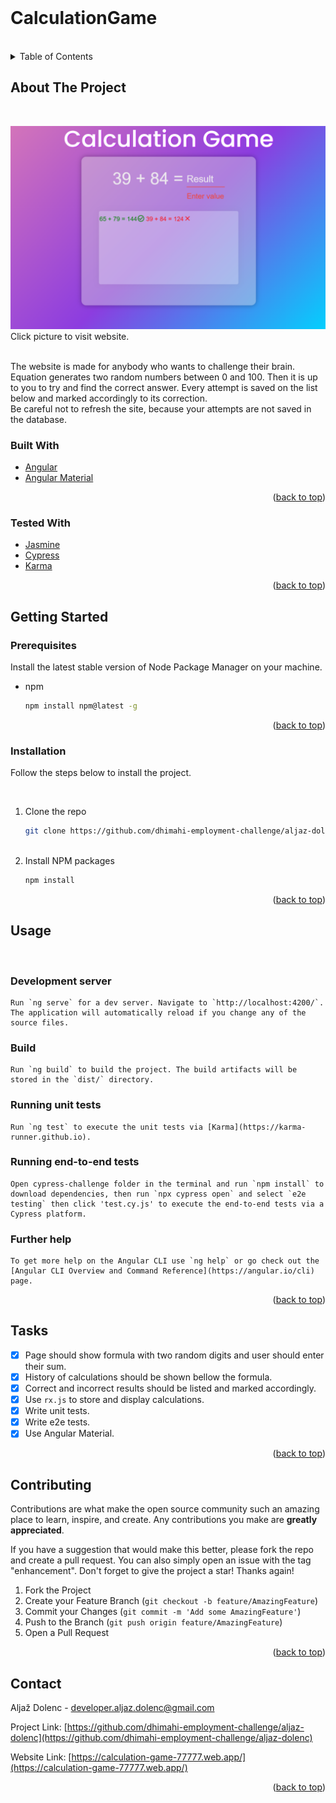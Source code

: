 <div id="top"></div>



<br />
<div align="left">

 # CalculationGame
</div>

<br>


<!-- TABLE OF CONTENTS -->
<details>
  <summary>Table of Contents</summary>
  <ol>
    <li>
      <a href="#about-the-project">About The Project</a>
      <ul>
        <li><a href="#built-with">Built With</a></li>
        <li><a href="#tested-with">Tested With</a></li>
      </ul>
    </li>
    <li>
      <a href="#getting-started">Getting Started</a>
      <ul>
        <li><a href="#prerequisites">Prerequisites</a></li>
        <li><a href="#installation">Installation</a></li>
      </ul>
    </li>
    <li><a href="#usage">Usage</a></li>
    <li><a href="#tasks">Tasks</a></li>
    <li><a href="#contributing">Contributing</a></li>
    <li><a href="#contact">Contact</a></li>
  </ol>
</details>



<!-- ABOUT THE PROJECT -->
## About The Project

<br>

[![Product Name Screen Shot][product-screenshot]](https://calculation-game-77777.web.app/)
Click picture to visit website.

<br>
The website is made for anybody who wants to challenge their brain. Equation generates two random numbers between 0 and 100. Then it is up to you  to try and find the correct answer. Every attempt is saved on the list below and marked accordingly to its correction. 
<br>
Be careful not to refresh the site, because your attempts are not saved in the database.

<br>


### Built With

* [Angular](https://angular.io/)
* [Angular Material](https://material.angular.io/)
<p align="right">(<a href="#top">back to top</a>)</p>



### Tested With

* [Jasmine](https://jasmine.github.io/)
* [Cypress](https://www.cypress.io/)
* [Karma](https://karma-runner.github.io)
<p align="right">(<a href="#top">back to top</a>)</p>




<!-- GETTING STARTED -->
## Getting Started


### Prerequisites

Install the latest stable version of Node Package Manager on your machine.
* npm
  ```sh
  npm install npm@latest -g
  ```
  <p align="right">(<a href="#top">back to top</a>)</p>


### Installation

Follow the steps below to install the project.

<br>

1. Clone the repo
   ```sh
   git clone https://github.com/dhimahi-employment-challenge/aljaz-dolenc
   ```
   <br>
2. Install NPM packages
   ```sh
   npm install
   ```

<p align="right">(<a href="#top">back to top</a>)</p>


<!-- USAGE EXAMPLES -->
## Usage

<br>

### Development server

    Run `ng serve` for a dev server. Navigate to `http://localhost:4200/`. The application will automatically reload if you change any of the source files.

### Build

    Run `ng build` to build the project. The build artifacts will be stored in the `dist/` directory.

### Running unit tests

    Run `ng test` to execute the unit tests via [Karma](https://karma-runner.github.io).

### Running end-to-end tests

    Open cypress-challenge folder in the terminal and run `npm install` to download dependencies, then run `npx cypress open` and select `e2e testing` then click 'test.cy.js' to execute the end-to-end tests via a Cypress platform.

### Further help

    To get more help on the Angular CLI use `ng help` or go check out the [Angular CLI Overview and Command Reference](https://angular.io/cli) page.

<p align="right">(<a href="#top">back to top</a>)</p>

<!-- ROADMAP -->
## Tasks

- [x] Page should show formula with two random digits and user should enter their sum.
- [x] History of calculations should be shown bellow the formula.
- [x] Correct and incorrect results should be listed and marked accordingly.
- [x] Use `rx.js` to store and display calculations.
- [x] Write unit tests.
- [x] Write e2e tests.
- [x] Use Angular Material.

<p align="right">(<a href="#top">back to top</a>)</p>


<!-- CONTRIBUTING -->
## Contributing

Contributions are what make the open source community such an amazing place to learn, inspire, and create. Any contributions you make are **greatly appreciated**.

If you have a suggestion that would make this better, please fork the repo and create a pull request. You can also simply open an issue with the tag "enhancement".
Don't forget to give the project a star! Thanks again!

1. Fork the Project
2. Create your Feature Branch (`git checkout -b feature/AmazingFeature`)
3. Commit your Changes (`git commit -m 'Add some AmazingFeature'`)
4. Push to the Branch (`git push origin feature/AmazingFeature`)
5. Open a Pull Request

<p align="right">(<a href="#top">back to top</a>)</p>

<!-- CONTACT -->
## Contact

Aljaž Dolenc - developer.aljaz.dolenc@gmail.com

Project Link: [https://github.com/dhimahi-employment-challenge/aljaz-dolenc](https://github.com/dhimahi-employment-challenge/aljaz-dolenc)

Website Link: [https://calculation-game-77777.web.app/](https://calculation-game-77777.web.app/)

<p align="right">(<a href="#top">back to top</a>)</p>



<!-- MARKDOWN LINKS & IMAGES -->
[product-screenshot]: ../img/website.png






